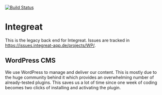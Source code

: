[![Build Status](https://travis-ci.org/Integreat/cms.svg?branch=develop)](https://travis-ci.org/Integreat/cms)

# Integreat
This is the legacy back end for Integreat. Issues are tracked in https://issues.integreat-app.de/projects/WP/.

## WordPress CMS
We use WordPress to manage and deliver our content.
This is mostly due to the huge community behind it which provides an overwhelming number of already-tested plugins. This saves us a lot of time since one week of coding becomes two clicks of installing and activating the plugin.
